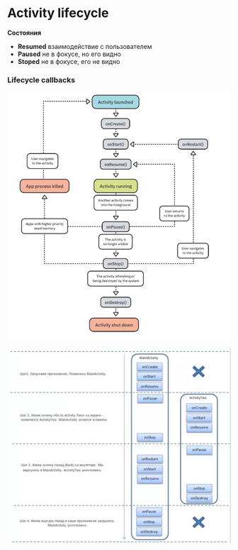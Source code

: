 # Activity lifecycle

**Состояния**

- **Resumed** взаимодействие с пользователем
- **Paused** не в фокусе, но его видно
- **Stoped** не в фокусе, его не видно 

### Lifecycle callbacks
![callbacks](images/lifecycleCallbacks.png)

![callbacks](images/lifecycleExample.png)
